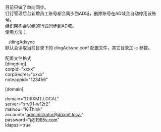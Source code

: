 
目前只做了单向同步。  
钉钉管理后台新增员工账号都会同步到AD域，删除账号在AD域会自动停用该账号。  
组织架构会以组的行式同步到AD域。  
使用方法：  

   ./dingAdsync   
   默认会读取当前目录下的 dingAdsync.conf 配置文件，其它目录加-c 参数。  
   
配置文件格式  
[dingding]  
corpId="xxxx"  
corpSecret="xxxx"  
noteappid="123456"  

[domain]  

domain="DRIXMT.LOCAL"  
server="srv01-w12r2"  
mainou="K-Think"  
account="administrator@drixmt.local"  
password="j@1985v.com"  
ldapssl=true  

  
